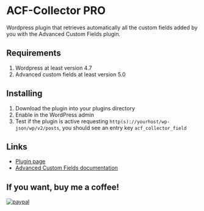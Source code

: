 # ACF-Collector PRO

Wordpress plugin that retrieves automatically all the custom fields added by you with the Advanced Custom Fields plugin.

## Requirements
1. Wordpress at least version 4.7
2. Advanced custom fields at least version 5.0

## Installing
1. Download the plugin into your plugins directory
2. Enable in the WordPress admin
3. Test if the plugin is active requesting `http(s)://yourhost/wp-json/wp/v2/posts`, you should see an entry key `acf_collector_field`

## Links
- [Plugin page](https://wordpress.org/plugin/acf-collector/)
- [Advanced Custom Fields documentation](https://www.advancedcustomfields.com/resources/)

## If you want, buy me a coffee!

[![paypal](https://www.paypalobjects.com/en_US/i/btn/btn_donateCC_LG.gif)](https://www.paypal.me/stuzzo)

